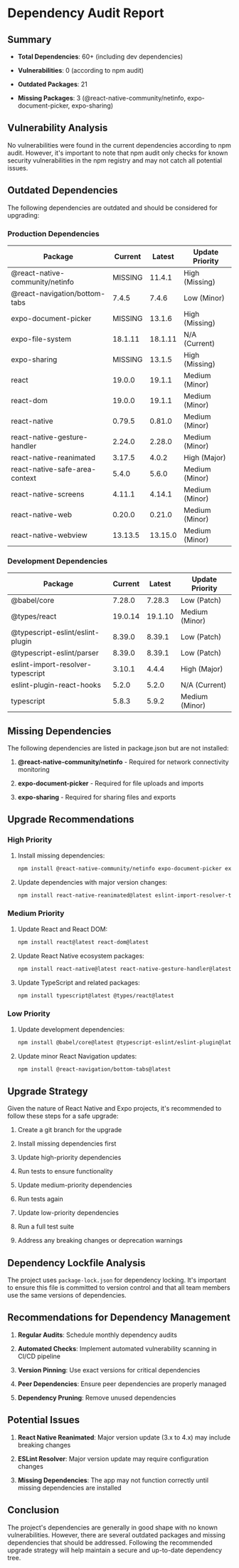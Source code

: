 # Dependency Audit Report

## Summary

- **Total Dependencies**: 60+ (including dev dependencies)

- **Vulnerabilities**: 0 (according to npm audit)

- **Outdated Packages**: 21

- **Missing Packages**: 3 (@react-native-community/netinfo, expo-document-picker, expo-sharing)

## Vulnerability Analysis

No vulnerabilities were found in the current dependencies according to npm audit. However, it's important to note that npm audit only checks for known security vulnerabilities in the npm registry and may not catch all potential issues.

## Outdated Dependencies

The following dependencies are outdated and should be considered for upgrading:

### Production Dependencies

| Package | Current | Latest | Update Priority |
|---------|---------|--------|-----------------|
| @react-native-community/netinfo | MISSING | 11.4.1 | High (Missing) |
| @react-navigation/bottom-tabs | 7.4.5 | 7.4.6 | Low (Minor) |
| expo-document-picker | MISSING | 13.1.6 | High (Missing) |
| expo-file-system | 18.1.11 | 18.1.11 | N/A (Current) |
| expo-sharing | MISSING | 13.1.5 | High (Missing) |
| react | 19.0.0 | 19.1.1 | Medium (Minor) |
| react-dom | 19.0.0 | 19.1.1 | Medium (Minor) |
| react-native | 0.79.5 | 0.81.0 | Medium (Minor) |
| react-native-gesture-handler | 2.24.0 | 2.28.0 | Medium (Minor) |
| react-native-reanimated | 3.17.5 | 4.0.2 | High (Major) |
| react-native-safe-area-context | 5.4.0 | 5.6.0 | Medium (Minor) |
| react-native-screens | 4.11.1 | 4.14.1 | Medium (Minor) |
| react-native-web | 0.20.0 | 0.21.0 | Medium (Minor) |
| react-native-webview | 13.13.5 | 13.15.0 | Medium (Minor) |

### Development Dependencies

| Package | Current | Latest | Update Priority |
|---------|---------|--------|-----------------|
| @babel/core | 7.28.0 | 7.28.3 | Low (Patch) |
| @types/react | 19.0.14 | 19.1.10 | Medium (Minor) |
| @typescript-eslint/eslint-plugin | 8.39.0 | 8.39.1 | Low (Patch) |
| @typescript-eslint/parser | 8.39.0 | 8.39.1 | Low (Patch) |
| eslint-import-resolver-typescript | 3.10.1 | 4.4.4 | High (Major) |
| eslint-plugin-react-hooks | 5.2.0 | 5.2.0 | N/A (Current) |
| typescript | 5.8.3 | 5.9.2 | Medium (Minor) |

## Missing Dependencies

The following dependencies are listed in package.json but are not installed:

1. **@react-native-community/netinfo** - Required for network connectivity monitoring

2. **expo-document-picker** - Required for file uploads and imports

3. **expo-sharing** - Required for sharing files and exports

## Upgrade Recommendations

### High Priority

1. Install missing dependencies:

   ```bash
   npm install @react-native-community/netinfo expo-document-picker expo-sharing

   ```


2. Update dependencies with major version changes:

   ```bash
   npm install react-native-reanimated@latest eslint-import-resolver-typescript@latest

   ```


### Medium Priority

1. Update React and React DOM:

   ```bash
   npm install react@latest react-dom@latest

   ```


2. Update React Native ecosystem packages:

   ```bash
   npm install react-native@latest react-native-gesture-handler@latest react-native-safe-area-context@latest react-native-screens@latest react-native-web@latest react-native-webview@latest

   ```


3. Update TypeScript and related packages:

   ```bash
   npm install typescript@latest @types/react@latest

   ```


### Low Priority

1. Update development dependencies:

   ```bash
   npm install @babel/core@latest @typescript-eslint/eslint-plugin@latest @typescript-eslint/parser@latest

   ```


2. Update minor React Navigation updates:

   ```bash
   npm install @react-navigation/bottom-tabs@latest

   ```


## Upgrade Strategy

Given the nature of React Native and Expo projects, it's recommended to follow these steps for a safe upgrade:

1. Create a git branch for the upgrade

2. Install missing dependencies first

3. Update high-priority dependencies

4. Run tests to ensure functionality

5. Update medium-priority dependencies

6. Run tests again

7. Update low-priority dependencies

8. Run a full test suite

9. Address any breaking changes or deprecation warnings

## Dependency Lockfile Analysis

The project uses `package-lock.json` for dependency locking. It's important to ensure this file is committed to version control and that all team members use the same versions of dependencies.

## Recommendations for Dependency Management

1. **Regular Audits**: Schedule monthly dependency audits

2. **Automated Checks**: Implement automated vulnerability scanning in CI/CD pipeline

3. **Version Pinning**: Use exact versions for critical dependencies

4. **Peer Dependencies**: Ensure peer dependencies are properly managed

5. **Dependency Pruning**: Remove unused dependencies

## Potential Issues

1. **React Native Reanimated**: Major version update (3.x to 4.x) may include breaking changes

2. **ESLint Resolver**: Major version update may require configuration changes

3. **Missing Dependencies**: The app may not function correctly until missing dependencies are installed

## Conclusion

The project's dependencies are generally in good shape with no known vulnerabilities. However, there are several outdated packages and missing dependencies that should be addressed. Following the recommended upgrade strategy will help maintain a secure and up-to-date dependency tree.
